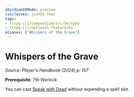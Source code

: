 ```yaml
---
obsidianUIMode: preview
cssclasses: json5e-feat
tags:
- ttrpg-cli/compendium/src/5e/xphb
- ttrpg-cli/optional-feature/ei
aliases: ["Whispers of the Grave"]
---
```

# Whispers of the Grave
*Source: Player's Handbook (2024) p. 157*  

**Prerequisite**: 7th Warlock

You can cast [Speak with Dead](3-Mechanics/CLI/spells/speak-with-dead-xphb.md) without expending a spell slot.